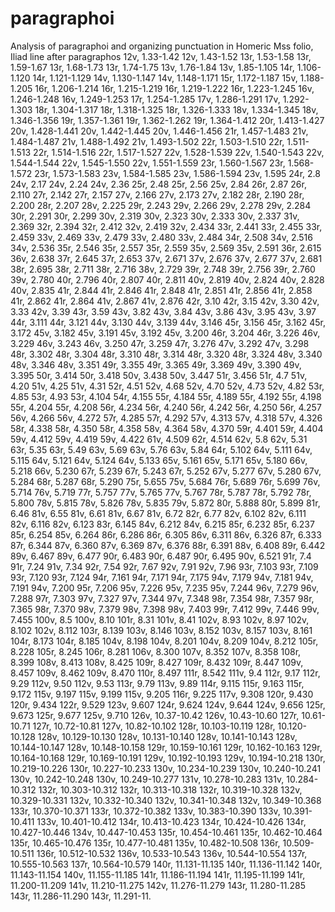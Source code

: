 # paragraphoi
Analysis of paragraphoi and organizing punctuation in Homeric Mss
folio, Iliad line after paragraphos
12v, 1.33-1.42
12v, 1.43-1.52
13r, 1.53-1.58
13r, 1.59-1.67
13r, 1.68-1.73
13r, 1.74-1.75
13v, 1.76-1.84
13v, 1.85-1.105
14r, 1.106-1.120
14r, 1.121-1.129
14v, 1.130-1.147
14v, 1.148-1.171
15r, 1.172-1.187
15v, 1.188-1.205
16r, 1.206-1.214
16r, 1.215-1.219
16r, 1.219-1.222
16r, 1.223-1.245
16v, 1.246-1.248
16v, 1.249-1.253
17r, 1.254-1.285
17v, 1.286-1.291
17v, 1.292-1.303
18r, 1.304-1.317
18r, 1.318-1.325
18r, 1.326-1.333
18v, 1.334-1.345
18v, 1.346-1.356
19r, 1.357-1.361
19r, 1.362-1.262
19r, 1.364-1.412
20r, 1.413-1.427
20v, 1.428-1.441
20v, 1.442-1.445
20v, 1.446-1.456
21r, 1.457-1.483
21v, 1.484-1.487
21v, 1.488-1.492
21v, 1.493-1.502
22r, 1.503-1.510
22r, 1.511-1.513
22r, 1.514-1.516
22r, 1.517-1.527
22v, 1.528-1.539
22v, 1.540-1.543
22v, 1.544-1.544
22v, 1.545-1.550
22v, 1.551-1.559
23r, 1.560-1.567
23r, 1.568-1.572
23r, 1.573-1.583
23v, 1.584-1.585
23v, 1.586-1.594
23v, 1.595
24r, 2.8
24v, 2.17
24v, 2.24
24v, 2.36
25r, 2.48
25r, 2.56
25v, 2.84
26r, 2.87
26r, 2.110
27r, 2.142
27r, 2.157
27v, 2.166
27v, 2.173
27v, 2.182
28r, 2.190
28r, 2.200
28r, 2.207
28v, 2.225
29r, 2.243
29v, 2.266
29v, 2.278
29v, 2.284
30r, 2.291
30r, 2.299
30v, 2.319
30v, 2.323
30v, 2.333
30v, 2.337
31v, 2.369
32r, 2.394
32r, 2.412
32v, 2.419
32v, 2.434
33r, 2.441
33r, 2.455
33r, 2.459
33v, 2.469
33v, 2.479
33v, 2.480
33v, 2.484
34r, 2.508
34v, 2.516
34v, 2.536
35r, 2.546
35r, 2.557
35r, 2.559
35v, 2.569
35v, 2.591
36r, 2.615
36v, 2.638
37r, 2.645
37r, 2.653
37v, 2.671
37v, 2.676
37v, 2.677
37v, 2.681
38r, 2.695
38r, 2.711
38r, 2.716
38v, 2.729
39r, 2.748
39r, 2.756
39r, 2.760
39v, 2.780
40r, 2.796
40r, 2.807
40r, 2.811
40v, 2.819
40v, 2.824
40v, 2.828
40v, 2.835
41r, 2.844
41r, 2.846
41r, 2.848
41r, 2.851
41r, 2.856
41r, 2.858
41r, 2.862
41r, 2.864
41v, 2.867
41v, 2.876
42r, 3.10
42r, 3.15
42v, 3.30
42v, 3.33
42v, 3.39
43r, 3.59
43v, 3.82
43v, 3.84
43v, 3.86
43v, 3.95 
43v, 3.97
44r, 3.111
44r, 3.121
44v, 3.130
44v, 3.139
44v, 3.146
45r, 3.156
45r, 3.162
45r, 3.172
45v, 3.182
45v, 3.191
45v, 3.192
45v, 3.200
46r, 3.204
46r, 3.226
46v, 3.229
46v, 3.243
46v, 3.250
47r, 3.259
47r, 3.276
47v, 3.292
47v, 3.298
48r, 3.302
48r, 3.304
48r, 3.310
48r, 3.314
48r, 3.320
48r, 3.324
48v, 3.340
48v, 3.346
48v, 3.351
49r, 3.355
49r, 3.365
49r, 3.369
49v, 3.390
49v, 3.395
50r, 3.414
50r, 3.418
50v, 3.438
50v, 3.447
51r, 3.456
51r, 4.7
51v, 4.20
51v, 4.25
51v, 4.31
52r, 4.51
52v, 4.68
52v, 4.70
52v, 4.73
52v, 4.82
53r, 4.85
53r, 4.93
53r, 4.104
54r, 4.155
55r, 4.184
55r, 4.189
55r, 4.192
55r, 4.198
55r, 4.204
55r, 4.208
56r, 4.234
56r, 4.240
56r, 4.242
56r, 4.250
56r, 4.257
56v, 4.266
56v, 4.272
57r, 4.285
57r, 4.292
57v, 4.313
57v, 4.318
57v, 4.326
58r, 4.338
58r, 4.350
58r, 4.358
58v, 4.364
58v, 4.370
59r, 4.401
59r, 4.404
59v, 4.412
59v, 4.419
59v, 4.422
61v, 4.509
62r, 4.514
62v, 5.8
62v, 5.31
63r, 5.35
63r, 5.49
63v, 5.69
63v, 5.76
63v, 5.84
64r, 5.102
64v, 5.111
64v, 5.115
64v, 5.121
64v, 5.124
64v, 5.133
65v, 5.161
65v, 5.171
65v, 5.180
66v, 5.218
66v, 5.230
67r, 5.239
67r, 5.243
67r, 5.252
67v, 5.277
67v, 5.280
67v, 5.284
68r, 5.287
68r, 5.290
75r, 5.655
75v, 5.684
76r, 5.689
76r, 5.699
76v, 5.714
76v, 5.719
77r, 5.757
77v, 5.765
77v, 5.767
78r, 5.787
78r, 5.792
78r, 5.800
78v, 5.815
78v, 5.826
78v, 5.835
79v, 5.872
80r, 5.888
80r, 5.899
81r, 6.46
81v, 6.55
81v, 6.61
81v, 6.67
81v, 6.72
82r, 6.77
82v, 6.102
82v, 6.111
82v, 6.116
82v, 6.123
83r, 6.145
84v, 6.212
84v, 6.215
85r, 6.232
85r, 6.237
85r, 6.254
85v, 6.264
86r, 6.286
86r, 6.305
86v, 6.311
86v, 6.326
87r, 6.333
87r, 6.344
87v, 6.360
87v, 6.369
87v, 6.376
88r, 6.391
88v, 6.408
89r, 6.442
89v, 6.467
89v, 6.477
90r, 6.483
90r, 6.487
90r, 6.495
90v, 6.521
91r, 7.4
91r, 7.24
91v, 7.34
92r, 7.54
92r, 7.67
92v, 7.91
92v, 7.96
93r, 7.103
93r, 7.109
93r, 7.120
93r, 7.124
94r, 7.161
94r, 7.171
94r, 7.175
94v, 7.179
94v, 7.181
94v, 7.191
94v, 7.200
95r, 7.206
95v, 7.226
95v, 7.235
95v, 7.244
96v, 7.279
96v, 7.288
97r, 7.303
97v, 7.327
97v, 7.344
97v, 7.348
98r, 7.354
98r, 7.357
98r, 7.365
98r, 7.370
98v, 7.379
98v, 7.398
98v, 7.403
99r, 7.412
99v, 7.446
99v, 7.455
100v, 8.5
100v, 8.10
101r, 8.31
101v, 8.41
102v, 8.93
102v, 8.97
102v, 8.102
102v, 8.112
103r, 8.139
103v, 8.146
103v, 8.152
103v, 8.157
103v, 8.161
104r, 8.173
104r, 8.185
104v, 8.198
104v, 8.201
104v, 8.209
104v, 8.212
105r, 8.228
105r, 8.245
106r, 8.281
106v, 8.300
107v, 8.352
107v, 8.358
108r, 8.399
108v, 8.413
108v, 8.425
109r, 8.427
109r, 8.432
109r, 8.447
109v, 8.457
109v, 8.462
109v, 8.470
110r, 8.497
111r, 8.542
111v, 9.4
112r, 9.17
112r, 9.29
112v, 9.50
112v, 9.53
113r, 9.79
113v, 9.89
114r, 9.115
115r, 9.163
115r, 9.172
115v, 9.197
115v, 9.199
115v, 9.205
116r, 9.225
117v, 9.308
120r, 9.430
120r, 9.434
122r, 9.529
123v, 9.607
124r, 9.624
124v, 9.644
124v, 9.656
125r, 9.673
125r, 9.677
125v, 9.710
126v, 10.37-10.42
126v, 10.43-10.60
127r, 10.61-10.71
127r, 10.72-10.81
127v, 10.82-10.102
128r, 10.103-10.119
128r, 10.120-10.128
128v, 10.129-10.130
128v, 10.131-10.140
128v, 10.141-10.143
128v, 10.144-10.147
128v, 10.148-10.158
129r, 10.159-10.161
129r, 10.162-10.163
129r, 10.164-10.168
129r, 10.169-10.191
129v, 10.192-10.193
129v, 10.194-10.218
130r, 10.219-10.226
130r, 10.227-10.233
130v, 10.234-10.239
130v, 10.240-10.241
130v, 10.242-10.248
130v, 10.249-10.277
131v, 10.278-10.283
131v, 10.284-10.312
132r, 10.303-10.312
132r, 10.313-10.318
132r, 10.319-10.328
132v, 10.329-10.331
132v, 10.332-10.340
132v, 10.341-10.348
132v, 10.349-10.368
133r, 10.370-10.371
133r, 10.372-10.382
133v, 10.383-10.390
133v, 10.391-10.411
133v, 10.401-10.412
134r, 10.413-10.423
134r, 10.424-10.426
134r, 10.427-10.446
134v, 10.447-10.453
135r, 10.454-10.461
135r, 10.462-10.464
135r, 10.465-10.476
135r, 10.477-10.481
135v, 10.482-10.508
136r, 10.509-10.511
136r, 10.512-10.532
136v, 10.533-10.543
136v, 10.544-10.554
137r, 10.555-10.563
137r, 10.564-10.579
140r, 11.131-11.135
140r, 11.136-11.142
140r, 11.143-11.154
140v, 11.155-11.185
141r, 11.186-11.194
141r, 11.195-11.199
141r, 11.200-11.209
141v, 11.210-11.275
142v, 11.276-11.279
143r, 11.280-11.285
143r, 11.286-11.290
143r, 11.291-11.
